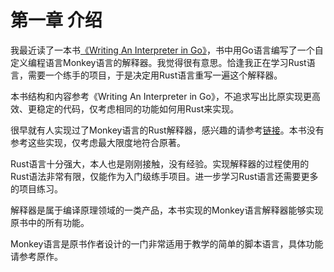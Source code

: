 # 第一章 介绍

我最近读了一本书[《Writing An Interpreter in Go》](https://interpreterbook.com)，书中用Go语言编写了一个自定义编程语言Monkey语言的解释器。我觉得很有意思。恰逢我正在学习Rust语言，需要一个练手的项目，于是决定用Rust语言重写一遍这个解释器。

本书结构和内容参考《Writing An Interpreter in Go》，不追求写出比原实现更高效、更稳定的代码，仅考虑相同的功能如何用Rust来实现。

很早就有人实现过了Monkey语言的Rust解释器，感兴趣的请参考[链接](https://github.com/tsuyoshiwada/rs-monkey-lang)。本书没有参考这些实现，仅考虑最大限度地符合原著。

Rust语言十分强大，本人也是刚刚接触，没有经验。实现解释器的过程使用的Rust语法非常有限，仅能作为入门级练手项目。进一步学习Rust语言还需要更多的项目练习。

解释器是属于编译原理领域的一类产品，本书实现的Monkey语言解释器能够实现原书中的所有功能。

Monkey语言是原书作者设计的一门非常适用于教学的简单的脚本语言，具体功能请参考原作。

